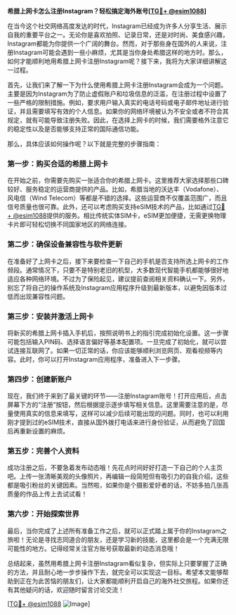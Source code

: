 **希腊上网卡怎么注册Instagram？轻松搞定海外账号[[TG💪+ @esim1088](https://t.me/s/esim1088)]**

在当今这个社交网络高度发达的时代，Instagram已经成为许多人分享生活、展示自我的重要平台之一。无论你是喜欢拍照、记录日常，还是对时尚、美食感兴趣，Instagram都能为你提供一个广阔的舞台。然而，对于那些身在国外的人来说，注册Instagram可能会遇到一些小麻烦，尤其是当你身处希腊这样的地方时。那么，如何才能顺利地用希腊上网卡注册Instagram呢？接下来，我将为大家详细讲解这一过程。

首先，让我们来了解一下为什么使用希腊上网卡注册Instagram会成为一个问题。主要是因为Instagram为了防止虚假账户和垃圾信息的泛滥，在注册过程中设置了一些严格的限制措施。例如，要求用户输入真实的电话号码或电子邮件地址进行验证，并且需要填写有效的个人信息。如果你的网络环境被认为不安全或者不符合其规定，就有可能导致注册失败。因此，在选择上网卡的时候，我们需要格外注意它的稳定性以及是否能够支持正常的国际通信功能。

那么，具体应该如何操作呢？以下就是完整的步骤指南：

### 第一步：购买合适的希腊上网卡

在开始之前，你需要先购买一张适合你的希腊上网卡。这里推荐大家选择那些口碑较好、服务稳定的运营商提供的产品。比如，希腊当地的沃达丰（Vodafone）、风电信（Wind Telecom）等都是不错的选择。这些运营商不仅覆盖范围广，而且信号质量也很可靠。此外，还可以考虑购买支持eSIM技术的产品，比如通过[TG💪+ @esim1088](https://t.me/s/esim1088)提供的服务。相比传统实体SIM卡，eSIM更加便捷，无需更换物理卡片即可轻松切换不同国家地区的网络连接。

### 第二步：确保设备兼容性与软件更新

在准备好了上网卡之后，接下来要检查一下自己的手机是否支持所选上网卡的工作频段。通常情况下，只要不是特别老旧的机型，大多数现代智能手机都能够很好地适应各种网络环境。不过为了保险起见，建议提前查阅相关资料确认一下。另外，别忘了将自己的操作系统及Instagram应用程序升级到最新版本，以避免因版本过低而出现兼容性问题。

### 第三步：安装并激活上网卡

将新买的希腊上网卡插入手机后，按照说明书上的指引完成初始化设置。这一步骤可能包括输入PIN码、选择语言偏好等基本配置项。一旦完成了初始化，就可以尝试连接互联网了。如果一切正常的话，你应该能够顺利浏览网页、观看视频等内容。此时，你可以打开Instagram应用程序，准备进入下一步骤。

### 第四步：创建新账户

现在，我们终于来到了最关键的环节——注册Instagram账号！打开应用后，点击屏幕下方的“注册”按钮，然后根据提示逐步填写相关信息。这里需要注意的是，尽量使用真实的信息来填写，这样可以减少后续可能出现的问题。同时，也可以利用刚才提到过的eSIM技术，直接从国外拨打电话来进行身份验证，从而避免了回国后再重新设置的麻烦。

### 第五步：完善个人资料

成功注册之后，不要急着发布动态哦！先花点时间好好打造一下自己的个人主页吧。上传一张清晰美观的头像照片，再编辑一段简短但有吸引力的自我介绍，这些都是吸引粉丝的关键因素。当然啦，如果你是个摄影爱好者的话，不妨多拍几张高质量的作品上传上去试试看！

### 第六步：开始探索世界

最后，当你完成了上述所有准备工作之后，就可以正式踏上属于你的Instagram之旅啦！无论是寻找志同道合的朋友，还是学习新的技能，这里都会是一个充满无限可能性的地方。记得经常关注官方账号获取最新的动态消息哦！

总结起来，虽然用希腊上网卡注册Instagram看似复杂，但实际上只要掌握了正确的方法，并且耐心地一步步操作下去，就完全可以实现这一目标。希望本文能够帮助到正在为此苦恼的朋友们，让大家都能顺利开启自己的海外社交旅程。如果你还有其他疑问的话，欢迎随时留言讨论交流！

[[TG💪+ @esim1088](https://t.me/s/esim1088) ![Image](https://i.postimg.cc/4NQfJmqS/Snipaste-2025-05-13-00-14-12.png)]
